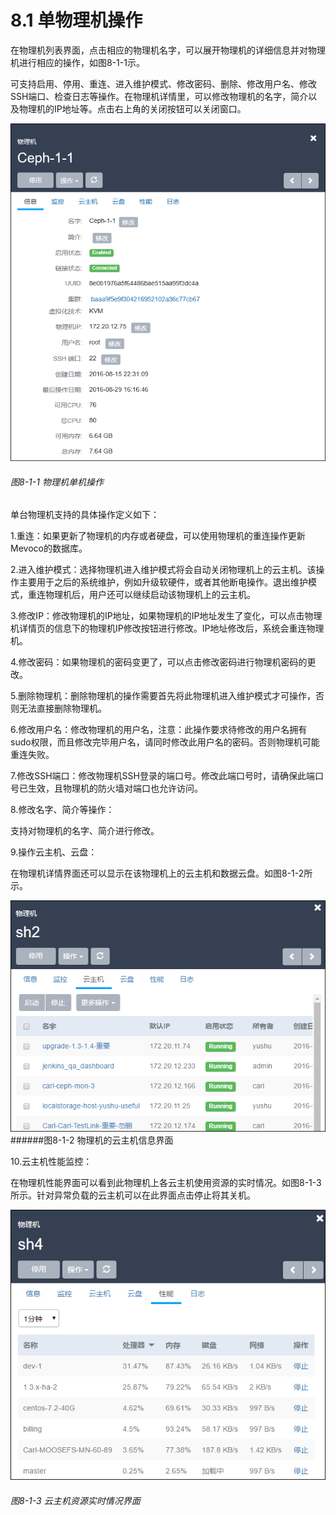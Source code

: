 # 8.1 单物理机操作

在物理机列表界面，点击相应的物理机名字，可以展开物理机的详细信息并对物理机进行相应的操作，如图8-1-1示。

可支持启用、停用、重连、进入维护模式、修改密码、删除、修改用户名、修改SSH端口、检查日志等操作。在物理机详情里，可以修改物理机的名字，简介以及物理机的IP地址等。点击右上角的关闭按钮可以关闭窗口。

![png](../images/8-1-1.png "图8-1-1  物理机单机操作")
###### 图8-1-1  物理机单机操作

单台物理机支持的具体操作定义如下：

1.重连：如果更新了物理机的内存或者硬盘，可以使用物理机的重连操作更新Mevoco的数据库。

2.进入维护模式：选择物理机进入维护模式将会自动关闭物理机上的云主机。该操作主要用于之后的系统维护，例如升级软硬件，或者其他断电操作。退出维护模式，重连物理机后，用户还可以继续启动该物理机上的云主机。

3.修改IP：修改物理机的IP地址，如果物理机的IP地址发生了变化，可以点击物理机详情页的信息下的物理机IP修改按钮进行修改。IP地址修改后，系统会重连物理机。

4.修改密码：如果物理机的密码变更了，可以点击修改密码进行物理机密码的更改。

5.删除物理机：删除物理机的操作需要首先将此物理机进入维护模式才可操作，否则无法直接删除物理机。

6.修改用户名：修改物理机的用户名，注意：此操作要求待修改的用户名拥有sudo权限，而且修改完毕用户名，请同时修改此用户名的密码。否则物理机可能重连失败。

7.修改SSH端口：修改物理机SSH登录的端口号。修改此端口号时，请确保此端口号已生效，且物理机的防火墙对端口也允许访问。

8.修改名字、简介等操作：

支持对物理机的名字、简介进行修改。

9.操作云主机、云盘：

在物理机详情界面还可以显示在该物理机上的云主机和数据云盘。如图8-1-2所示。

![png](../images/8-1-2.png "图8-1-2  物理机的云主机信息界面")
######图8-1-2  物理机的云主机信息界面

10.云主机性能监控：

在物理机性能界面可以看到此物理机上各云主机使用资源的实时情况。如图8-1-3所示。针对异常负载的云主机可以在此界面点击停止将其关机。

![png](../images/8-1-3.png "图8-1-3  云主机资源实时情况界面")
###### 图8-1-3 云主机资源实时情况界面


